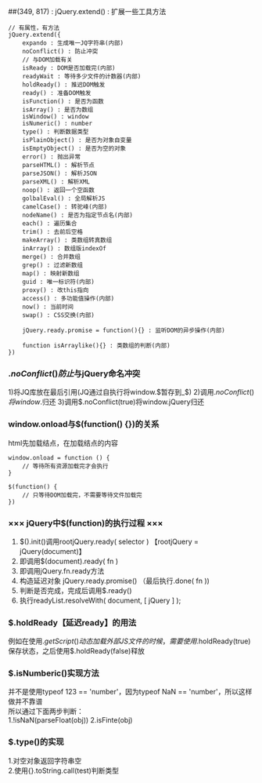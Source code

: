 ##(349, 817) : jQuery.extend() : 扩展一些工具方法
```
// 有属性，有方法
jQuery.extend({
    expando : 生成唯一JQ字符串(内部)
    noConflict() : 防止冲突
    // 与DOM加载有关
    isReady : DOM是否加载完(内部)
    readyWait : 等待多少文件的计数器(内部)
    holdReady() : 推迟DOM触发
    ready() : 准备DOM触发
    isFunction() : 是否为函数
    isArray() : 是否为数组
    isWindow() : window
    isNumeric() : number
    type() : 判断数据类型
    isPlainObject() : 是否为对象自变量
    isEmptyObject() : 是否为空的对象
    error() : 抛出异常
    parseHTML() : 解析节点
    parseJSON() : 解析JSON
    parseXML() : 解析XML
    noop() : 返回一个空函数
    golbalEval() : 全局解析JS
    camelCase() : 转驼峰(内部)
    nodeName() : 是否为指定节点名(内部)
    each() : 遍历集合
    trim() : 去前后空格
    makeArray() : 类数组转真数组
    inArray() : 数组版indexOf
    merge() : 合并数组
    grep() : 过滤新数组
    map() : 映射新数组
    guid : 唯一标识符(内部)
    proxy() : 改this指向
    access() : 多功能值操作(内部)
    now() : 当前时间
    swap() : CSS交换(内部)

    jQuery.ready.promise = function(){} : 监听DOM的异步操作(内部)

    function isArraylike(){} : 类数组的判断(内部)
})
```

### $.noConflict()防止$与jQuery命名冲突
1)将JQ库放在最后引用(JQ通过自执行将window.$暂存到_$)
2)调用$.noConflict()将window.$归还
3)调用$.noConflict(true)将window.jQuery归还

### window.onload与$(function() {})的关系
html先加载结点，在加载结点的内容
```
window.onload = function () {
    // 等待所有资源加载完才会执行
}

$(function() {
    // 只等待DOM加载完，不需要等待文件加载完
})
```

### ××× jQuery中$(function)的执行过程 ×××
1) $().init()调用rootjQuery.ready( selector ) 【rootjQuery = jQuery(document)】 
2) 即调用$(document).ready( fn )  
3) 即调用jQuery.fn.ready方法  
4) 构造延迟对象 jQuery.ready.promise()   （最后执行.done( fn ))  
5) 判断是否完成，完成后调用$.ready()  
6) 执行readyList.resolveWith( document, [ jQuery ] );  

### $.holdReady【延迟ready】的用法
例如在使用$.getScript()动态加载外部JS文件的时候，需要使用$.holdReady(true)保存状态，之后使用$.holdReady(false)释放

### $.isNumberic()实现方法
并不是使用typeof 123 == 'number'，因为typeof NaN == 'number'，所以这样做并不靠谱  
所以通过下面两步判断：  
    1.!isNaN(parseFloat(obj))
    2.isFinte(obj)

### $.type()的实现
1.对空对象返回字符串空  
2.使用{}.toString.call(test)判断类型  